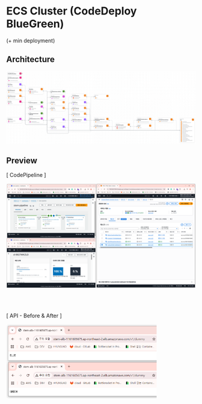 # ECS Cluster (CodeDeploy BlueGreen)

(+ min deployment)

## Architecture
<img src="assets/arch.png" width="600px" alt="architecture">

## Preview
[ CodePipeline ]

<img src="assets/code_pipeline.png" width="800px" alt="preview">

<br/><br/>

[ API - Before & After ]

<img src="assets/before_after.png" width="400px" alt="preview">